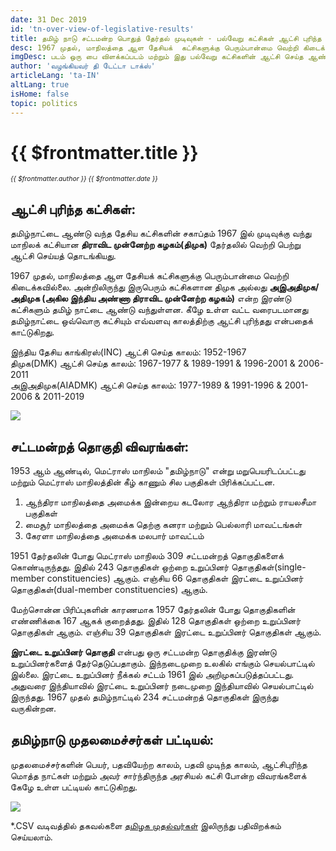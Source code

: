 ```yaml
---
date: 31 Dec 2019
id: 'tn-over-view-of-legislative-results'
title: தமிழ் நாடு சட்டமன்ற பொதுத் தேர்தல் முடிவுகள் - பல்வேறு கட்சிகள் ஆட்சி புரிந்த காலம் மற்றும் சட்டமன்றத் தொகுதிகளின் எண்ணிக்கை விவரங்கள்
desc: 1967 முதல், மாநிலத்தை ஆள தேசியக்  கட்சிகளுக்கு பெரும்பான்மை வெற்றி கிடைக்கவில்லை. அன்றிலிருந்து இருபெரும் கட்சிகளான திமுக அல்லது **அஇஅதிமுக/அதிமுக (அகில இந்திய அண்ணா திராவிட முன்னேற்ற கழகம்)** என்ற இரண்டு கட்சிகளும் தமிழ் நாட்டை ஆண்டு வந்துள்ளன. கீழே உள்ள வட்ட வரைபடமானது தமிழ்நாட்டை ஒவ்வொரு கட்சியும்
imgDesc: படம் ஒரு பை விளக்கப்படம் மற்றும் இது பல்வேறு கட்சிகளின் ஆட்சி செய்த ஆண்டின் சதவீதத்தைக் காட்டுகிறது
author: 'வழங்கியவர் தி டேட்டா டாக்ஸ்'
articleLang: 'ta-IN'
altLang: true
isHome: false
topic: politics
---
```


<altLang />

# {{ $frontmatter.title }}
<i style="font-size: 0.75em;"> {{ $frontmatter.author }} {{ $frontmatter.date }} </i>

## ஆட்சி புரிந்த கட்சிகள்:

தமிழ்நாட்டை ஆண்டு வந்த தேசிய கட்சிகளின் சகாப்தம் 1967 இல் முடிவுக்கு வந்து மாநிலக் கட்சியான **திராவிட முன்னேற்ற கழகம்(திமுக)** தேர்தலில் வெற்றி பெற்று ஆட்சி செய்யத் தொடங்கியது.

1967 முதல், மாநிலத்தை ஆள தேசியக்  கட்சிகளுக்கு பெரும்பான்மை வெற்றி கிடைக்கவில்லை. அன்றிலிருந்து இருபெரும் கட்சிகளான திமுக அல்லது **அஇஅதிமுக/அதிமுக (அகில இந்திய அண்ணா திராவிட முன்னேற்ற கழகம்)** என்ற இரண்டு கட்சிகளும் தமிழ் நாட்டை ஆண்டு வந்துள்ளன. கீழே உள்ள வட்ட வரைபடமானது தமிழ்நாட்டை ஒவ்வொரு கட்சியும் எவ்வளவு காலத்திற்கு ஆட்சி புரிந்தது என்பதைக்  காட்டுகிறது.

இந்திய தேசிய காங்கிரஸ்(INC) ஆட்சி செய்த காலம்: 1952-1967  
திமுக(DMK) ஆட்சி செய்த காலம்: 1967-1977 & 1989-1991 & 1996-2001 & 2006-2011  
அஇஅதிமுக(AIADMK) ஆட்சி செய்த காலம்: 1977-1989 & 1991-1996 & 2001-2006 & 2011-2019  

![](/img/politics/tn-over-view-of-legislative-results_files/figure-markdown/tn-rulers-1.png)

## சட்டமன்றத் தொகுதி விவரங்கள்:

1953 ஆம் ஆண்டில், மெட்ராஸ் மாநிலம் "தமிழ்நாடு" என்று மறுபெயரிடப்பட்டது மற்றும் மெட்ராஸ் மாநிலத்தின் கீழ் காணும் சில பகுதிகள் பிரிக்கப்பட்டன.

1. ஆந்திரா மாநிலத்தை அமைக்க இன்றைய கடலோர ஆந்திரா மற்றும் ராயலசீமா பகுதிகள்
2. மைசூர் மாநிலத்தை அமைக்க  தெற்கு கனரா மற்றும் பெல்லாரி மாவட்டங்கள் 
3. கேரளா மாநிலத்தை அமைக்க மலபார் மாவட்டம்

1951 தேர்தலின் போது மெட்ராஸ் மாநிலம் 309 சட்டமன்றத் தொகுதிகளைக் கொண்டிருந்தது. இதில் 243 தொகுதிகள் ஒற்றை உறுப்பினர் தொகுதிகள்(single-member constituencies) ஆகும். எஞ்சிய 66 தொகுதிகள் இரட்டை உறுப்பினர் தொகுதிகள்(dual-member constituencies) ஆகும். 

மேற்சொன்ன பிரிப்புகளின் காரணமாக 1957 தேர்தலின் போது தொகுதிகளின் எண்ணிக்கை 167  ஆகக் குறைத்தது. இதில் 128 தொகுதிகள் ஒற்றை உறுப்பினர் தொகுதிகள் ஆகும். எஞ்சிய 39 தொகுதிகள் இரட்டை உறுப்பினர் தொகுதிகள் ஆகும்.  

**இரட்டை உறுப்பினர் தொகுதி** என்பது ஒரு சட்டமன்ற தொகுதிக்கு இரண்டு உறுப்பினர்களைத் தேர்தெடுப்பதாகும். இந்நடைமுறை உலகில் எங்கும் செயல்பாட்டில் இல்லை.  இரட்டை உறுப்பினர் நீக்கல் சட்டம் 1961 இல் அறிமுகப்படுத்தப்பட்டது. அதுவரை இந்தியாவில் இரட்டை உறுப்பினர் நடைமுறை இந்தியாவில் செயல்பாட்டில் இருந்தது. 1967  முதல் தமிழ்நாட்டில் 234 சட்டமன்றத் தொகுதிகள் இருந்து வருகின்றன.

## தமிழ்நாடு முதலமைச்சர்கள் பட்டியல்:

முதலமைச்சர்களின் பெயர், பதவியேற்ற காலம், பதவி முடிந்த காலம், ஆட்சிபுரிந்த மொத்த நாட்கள் மற்றும் அவர் சார்ந்திருந்த அரசியல் கட்சி போன்ற விவரங்களைக் கேழே உள்ள பட்டியல் காட்டுகிறது.

![](/img/politics/tn-over-view-of-legislative-results_files/figure-markdown/tn-chief-ministers-1.png)

\*.CSV வடிவத்தில் தகவல்களை [தமிழக முதல்வர்கள்](https://thedatatalks.in/datas/politics/tn-chief-ministers.csv) இலிருந்து பதிவிறக்கம் செய்யலாம்.

<style>

</style>